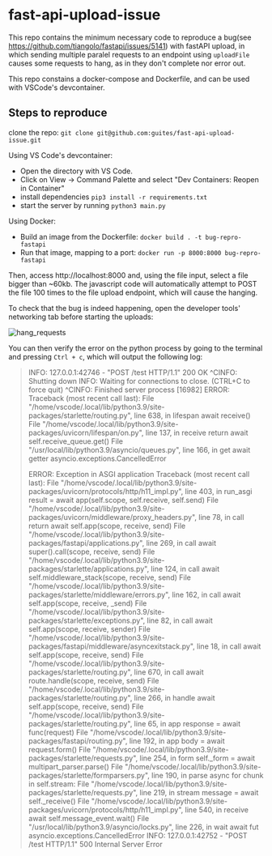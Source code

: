 # fast-api-upload-issue

This repo contains the minimum necessary code to reproduce a bug(see https://github.com/tiangolo/fastapi/issues/5141) with fastAPI upload, in which sending multiple paralel requests to an endpoint using `uploadFile` causes some requests to hang, as in they don't complete nor error out.

This repo constains a docker-compose and Dockerfile, and can be used with VSCode's devcontainer.

## Steps to reproduce

clone the repo: `git clone git@github.com:guites/fast-api-upload-issue.git`

Using VS Code's devcontainer:

- Open the directory with VS Code.
- Click on View -> Command Palette and select "Dev Containers: Reopen in Container"
- install dependencies `pip3 install -r requirements.txt`
- start the server by running `python3 main.py`

Using Docker:

- Build an image from the Dockerfile: `docker build . -t bug-repro-fastapi`
- Run that image, mapping to a port: `docker run -p 8000:8000 bug-repro-fastapi`

Then, access http://localhost:8000 and, using the file input, select a file bigger than ~60kb. The javascript code will automatically attempt to POST the file 100 times to the file upload endpoint, which will cause the hanging.

To check that the bug is indeed happening, open the developer tools' networking tab before starting the uploads:

![hang_requests](https://user-images.githubusercontent.com/71985299/178988390-f5e2060b-50e7-4328-8a22-fd635799cbf2.png)

You can then verify the error on the python process by going to the terminal and pressing `Ctrl + c`, which will output the following log:


>    INFO: 127.0.0.1:42746 - "POST /test HTTP/1.1" 200 OK
    ^CINFO: Shutting down
    INFO: Waiting for connections to close. (CTRL+C to force quit)
    ^CINFO: Finished server process [16982]
    ERROR: Traceback (most recent call last):
    File "/home/vscode/.local/lib/python3.9/site-packages/starlette/routing.py", line 638, in lifespan
    await receive()
    File "/home/vscode/.local/lib/python3.9/site-packages/uvicorn/lifespan/on.py", line 137, in receive
    return await self.receive_queue.get()
    File "/usr/local/lib/python3.9/asyncio/queues.py", line 166, in get
    await getter
    asyncio.exceptions.CancelledError
>
>    ERROR: Exception in ASGI application
    Traceback (most recent call last):
    File "/home/vscode/.local/lib/python3.9/site-packages/uvicorn/protocols/http/h11_impl.py", line 403, in run_asgi
    result = await app(self.scope, self.receive, self.send)
    File "/home/vscode/.local/lib/python3.9/site-packages/uvicorn/middleware/proxy_headers.py", line 78, in call
    return await self.app(scope, receive, send)
    File "/home/vscode/.local/lib/python3.9/site-packages/fastapi/applications.py", line 269, in call
    await super().call(scope, receive, send)
    File "/home/vscode/.local/lib/python3.9/site-packages/starlette/applications.py", line 124, in call
    await self.middleware_stack(scope, receive, send)
    File "/home/vscode/.local/lib/python3.9/site-packages/starlette/middleware/errors.py", line 162, in call
    await self.app(scope, receive, _send)
    File "/home/vscode/.local/lib/python3.9/site-packages/starlette/exceptions.py", line 82, in call
    await self.app(scope, receive, sender)
    File "/home/vscode/.local/lib/python3.9/site-packages/fastapi/middleware/asyncexitstack.py", line 18, in call
    await self.app(scope, receive, send)
    File "/home/vscode/.local/lib/python3.9/site-packages/starlette/routing.py", line 670, in call
    await route.handle(scope, receive, send)
    File "/home/vscode/.local/lib/python3.9/site-packages/starlette/routing.py", line 266, in handle
    await self.app(scope, receive, send)
    File "/home/vscode/.local/lib/python3.9/site-packages/starlette/routing.py", line 65, in app
    response = await func(request)
    File "/home/vscode/.local/lib/python3.9/site-packages/fastapi/routing.py", line 192, in app
    body = await request.form()
    File "/home/vscode/.local/lib/python3.9/site-packages/starlette/requests.py", line 254, in form
    self._form = await multipart_parser.parse()
    File "/home/vscode/.local/lib/python3.9/site-packages/starlette/formparsers.py", line 190, in parse
    async for chunk in self.stream:
    File "/home/vscode/.local/lib/python3.9/site-packages/starlette/requests.py", line 219, in stream
    message = await self._receive()
    File "/home/vscode/.local/lib/python3.9/site-packages/uvicorn/protocols/http/h11_impl.py", line 540, in receive
    await self.message_event.wait()
    File "/usr/local/lib/python3.9/asyncio/locks.py", line 226, in wait
    await fut
    asyncio.exceptions.CancelledError
    INFO: 127.0.0.1:42752 - "POST /test HTTP/1.1" 500 Internal Server Error
